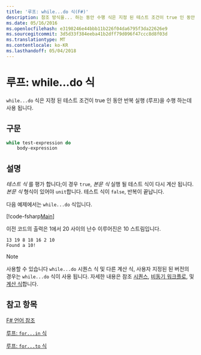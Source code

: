```yaml
---
title: '루프: while...do 식(F#)'
description: 참조 방식을... 하는 동안 수행 식은 지정 된 테스트 조건이 true 인 동안 반복 실행 (루프)을 수행 하는데 사용 됩니다.
ms.date: 05/16/2016
ms.openlocfilehash: e3198246e44bbb11b226f04da6795f3da22626e9
ms.sourcegitcommit: 3d5d33f384eeba41b2dff79d096f47ccc8d8f03d
ms.translationtype: MT
ms.contentlocale: ko-KR
ms.lasthandoff: 05/04/2018
---
```

# <a name="loops-whiledo-expression"></a>루프: while...do 식

`while...do` 식은 지정 된 테스트 조건이 true 인 동안 반복 실행 (루프)을 수행 하는데 사용 됩니다.


## <a name="syntax"></a>구문

```fsharp
while test-expression do
    body-expression
```

## <a name="remarks"></a>설명
*테스트 식* 를 평가 합니다;이 경우 `true`, *본문 식* 실행 될 테스트 식이 다시 계산 됩니다. *본문 식* 형식이 있어야 `unit`합니다. 테스트 식이 `false`, 반복이 끝납니다.

다음 예제에서는 `while...do` 식입니다.

[!code-fsharp[Main](../../../samples/snippets/fsharp/lang-ref-2/snippet5301.fs)]

이전 코드의 출력은 1에서 20 사이의 난수 이루어진은 10 스트림입니다.

```
13 19 8 18 16 2 10
Found a 10!
```

>[!NOTE] 
사용할 수 있습니다 `while...do` 시퀀스 식 및 다른 계산 식, 사용자 지정된 된 버전의 경우는 `while...do` 식이 사용 됩니다. 자세한 내용은 참조 [시퀀스](sequences.md), [비동기 워크플로](asynchronous-workflows.md), 및 [계산 식](computation-expressions.md)합니다.


## <a name="see-also"></a>참고 항목
[F# 언어 참조](index.md)

[루프: `for...in` 식](loops-for-in-expression.md)

[루프: `for...to` 식](loops-for-to-expression.md)
